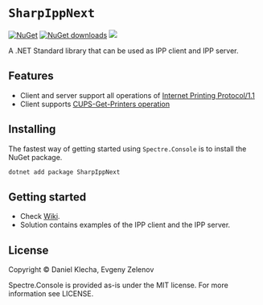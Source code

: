 # `SharpIppNext`

[![NuGet](https://img.shields.io/nuget/v/SharpIppNext.svg)](https://www.nuget.org/packages/SharpIppNext)
[![NuGet downloads](https://img.shields.io/nuget/dt/SharpIppNext.svg)](https://www.nuget.org/packages/SharpIppNext)
[![](https://img.shields.io/badge/Docs-GitHub%20wiki-brightgreen)](https://github.com/danielklecha/SharpIppNext/wiki)

A .NET Standard library that can be used as IPP client and IPP server.

## Features

- Client and server support all operations of [Internet Printing Protocol/1.1](https://tools.ietf.org/html/rfc2911)
- Client supports [CUPS-Get-Printers operation](http://www.cups.org/doc/spec-ipp.html#CUPS_GET_PRINTERS)

## Installing

The fastest way of getting started using `Spectre.Console` is to install the NuGet package.

```csharp
dotnet add package SharpIppNext
```

## Getting started

- Check [Wiki](https://github.com/danielklecha/SharpIppNext/wiki). 
- Solution contains examples of the IPP client and the IPP server.


## License

Copyright © Daniel Klecha, Evgeny Zelenov

Spectre.Console is provided as-is under the MIT license. For more information see LICENSE.

